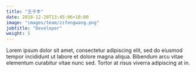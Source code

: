 ```yaml
---
title: "王子丰"
date: 2018-12-20T13:45:06+10:00
image: "images/team/zifengwang.png"
jobtitle: "Developer"
weight: 5
---
```


Lorem ipsum dolor sit amet, consectetur adipiscing elit, sed do eiusmod tempor incididunt ut labore et dolore magna aliqua. Bibendum arcu vitae elementum curabitur vitae nunc sed. Tortor at risus viverra adipiscing at in.
